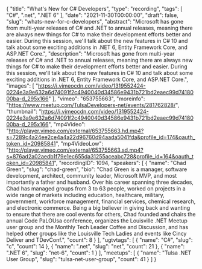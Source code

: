 {
  "title": "What's New for C# Developers",
  "type": "recording",
  "tags": [
    "C#",
    ".net",
    ".NET 6"
  ],
  "date": "2021-11-30T00:00:00",
  "draft": false,
  "slug": "whats-new-for-c-developers",
  "abstract": "Microsoft has gone from multi-year releases of C# and .NET to annual releases, meaning there are always new things for C# to make their development efforts better and easier. During this session, we'll talk about the new features in C# 10 and talk about some exciting additions in .NET 6, Entity Framework Core, and ASP.NET Core.",
  "description": "Microsoft has gone from multi-year releases of C# and .NET to annual releases, meaning there are always new things for C# to make their development efforts better and easier. During this session, we'll talk about the new features in C# 10 and talk about some exciting additions in .NET 6, Entity Framework Core, and ASP.NET Core.",
  "images": [
    "https://i.vimeocdn.com/video/1319552424-0224e3a9e632a6d74091f2c4940040d34586e9431b721bd2eaec99d7418000ba-d_295x166"
  ],
  "vimeo": "653755663",
  "moreinfo": "https://www.meetup.com/TulsaDevelopers-net/events/281762828/",
  "thumbnail": "https://i.vimeocdn.com/video/1319552424-0224e3a9e632a6d74091f2c4940040d34586e9431b721bd2eaec99d7418000ba-d_295x166",
  "mp4Video": "http://player.vimeo.com/external/653755663.hd.mp4?s=7289c4a24ee2ce4a4a22d96760d94aada5041fda&profile_id=174&oauth_token_id=20985841",
  "mp4VideoLow": "http://player.vimeo.com/external/653755663.sd.mp4?s=876ad2a02aedb1f79e1ec655da31255aceabc728&profile_id=164&oauth_token_id=20985841",
  "recordingID": 1094,
  "speakers": [
    {
      "name": "Chad Green",
      "slug": "chad-green",
      "bio": "Chad Green is a manager, software development, architect, community leader, Microsoft MVP, and most importantly a father and husband. Over his career spanning three decades, Chad has managed groups from 3 to 63 people, worked on projects in a wide range of markets including education, healthcare, military, government, workforce management, financial services, chemical research, and electronic commerce.  Being a big believer in giving back and wanting to ensure that there are cool events for others, Chad founded and chairs the annual Code PaLOUsa conference, organizes the Louisville .NET Meetup user group and the Monthly Tech Leader Coffee and Discussion, and has helped other groups like the Louisville Tech Ladies and events like Cincy Deliver and TDevConf.",
      "count": 8
    }
  ],
  "ugtvtags": [
    {
      "name": "C#",
      "slug": "c",
      "count": 14
    },
    {
      "name": ".net",
      "slug": "net",
      "count": 21
    },
    {
      "name": ".NET 6",
      "slug": "net-6",
      "count": 1
    }
  ],
  "meetups": [
    {
      "name": "Tulsa .NET User Group",
      "slug": "tulsa-net-user-group",
      "count": 41
    }
  ]
}